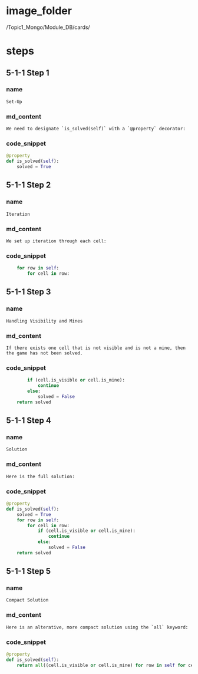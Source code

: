 # image_folder
/Topic1_Mongo/Module_DB/cards/

# steps

## 5-1-1 Step 1

### name
```
Set-Up
```
### md_content
```
We need to designate `is_solved(self)` with a `@property` decorator: 
```
### code_snippet
```python
@property
def is_solved(self):
    solved = True
```

## 5-1-1 Step 2
### name
```
Iteration
```
### md_content
```
We set up iteration through each cell:
```

### code_snippet
```python
	for row in self:
    	for cell in row:      
```

## 5-1-1 Step 3
### name
```
Handling Visibility and Mines
```
### md_content
```
If there exists one cell that is not visible and is not a mine, then the game has not been solved.
```

### code_snippet
```python
        if (cell.is_visible or cell.is_mine):
            continue
        else:
            solved = False      
	return solved
```
## 5-1-1 Step 4
### name
```
Solution 
```
### md_content
```
Here is the full solution:
```
### code_snippet

```python
@property
def is_solved(self):
    solved = True
    for row in self:
    	for cell in row:  
            if (cell.is_visible or cell.is_mine):
            	continue
       		else:
            	solved = False      
	return solved
```
## 5-1-1 Step 5
### name
```
Compact Solution 
```
### md_content
```
Here is an alterative, more compact solution using the `all` keyword:
```

### code_snippet

```python
@property
def is_solved(self):
    return all((cell.is_visible or cell.is_mine) for row in self for cell in row)	
```



